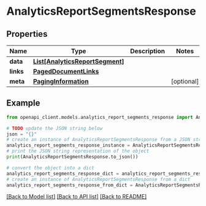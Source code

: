 # AnalyticsReportSegmentsResponse


## Properties

Name | Type | Description | Notes
------------ | ------------- | ------------- | -------------
**data** | [**List[AnalyticsReportSegment]**](AnalyticsReportSegment.md) |  | 
**links** | [**PagedDocumentLinks**](PagedDocumentLinks.md) |  | 
**meta** | [**PagingInformation**](PagingInformation.md) |  | [optional] 

## Example

```python
from openapi_client.models.analytics_report_segments_response import AnalyticsReportSegmentsResponse

# TODO update the JSON string below
json = "{}"
# create an instance of AnalyticsReportSegmentsResponse from a JSON string
analytics_report_segments_response_instance = AnalyticsReportSegmentsResponse.from_json(json)
# print the JSON string representation of the object
print(AnalyticsReportSegmentsResponse.to_json())

# convert the object into a dict
analytics_report_segments_response_dict = analytics_report_segments_response_instance.to_dict()
# create an instance of AnalyticsReportSegmentsResponse from a dict
analytics_report_segments_response_from_dict = AnalyticsReportSegmentsResponse.from_dict(analytics_report_segments_response_dict)
```
[[Back to Model list]](../README.md#documentation-for-models) [[Back to API list]](../README.md#documentation-for-api-endpoints) [[Back to README]](../README.md)


